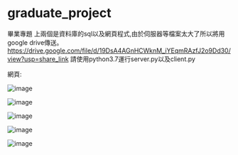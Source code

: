 # graduate_project
畢業專題
上兩個是資料庫的sql以及網頁程式,由於伺服器等檔案太大了所以將用google drive傳送。
https://drive.google.com/file/d/19DsA4AGnHCWknM_iYEqmRAzfJ2o9Dd30/view?usp=share_link
請使用python3.7運行server.py以及client.py

網頁:

![image](https://user-images.githubusercontent.com/81505859/224038939-de1a152b-8d12-4c2f-bbb7-15de2289063e.png)

![image](https://user-images.githubusercontent.com/81505859/224039165-4c8a5f5a-a214-453f-a5b3-d02303f994b7.png)

![image](https://user-images.githubusercontent.com/81505859/224039282-c83f4b09-698d-498b-8d41-45c7e0ae4629.png)

![image](https://user-images.githubusercontent.com/81505859/224039388-eec47626-3324-4458-a77f-fb16ecd26ef2.png)

![image](https://user-images.githubusercontent.com/81505859/224039546-2abc2e6f-d4a5-4cac-8725-8b6b9fab592d.png)
